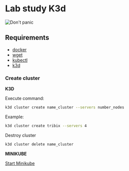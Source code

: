 # Lab study K3d

![Don't panic](https://img.shields.io/badge/env-don't%20panic-green?style=for-the-badge&logo=appveyor)
## Requirements

- [docker](https://docs.docker.com/engine/install/)
- [wget](https://www.tecmint.com/install-wget-in-linux/)
- [kubectl](https://kubernetes.io/docs/tasks/tools/)
- [k3d](https://k3d.io/v5.4.6/)

### Create cluster

**K3D**

Execute command:

```bash
k3d cluster create name_cluster --servers number_nodes
```

Example:
```bash
k3d cluster create tribix --servers 4
```

Destroy cluster

```bash
k3d cluster delete name_cluster
```

**MINIKUBE**

[Start Minikube](https://minikube.sigs.k8s.io/docs/start/)
